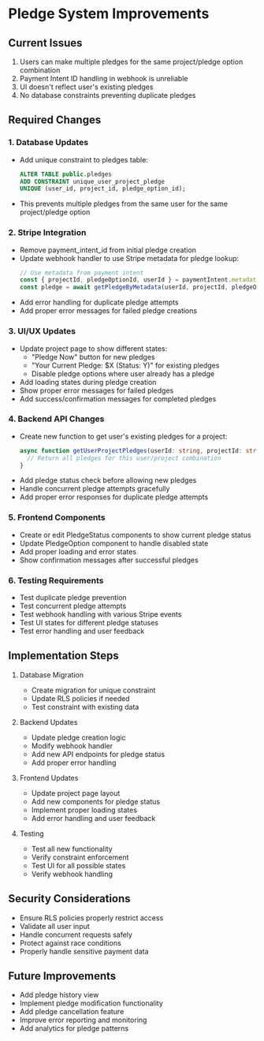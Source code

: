 # Pledge System Improvements

## Current Issues
1. Users can make multiple pledges for the same project/pledge option combination
2. Payment Intent ID handling in webhook is unreliable
3. UI doesn't reflect user's existing pledges
4. No database constraints preventing duplicate pledges

## Required Changes

### 1. Database Updates
- Add unique constraint to pledges table:
  ```sql
  ALTER TABLE public.pledges
  ADD CONSTRAINT unique_user_project_pledge
  UNIQUE (user_id, project_id, pledge_option_id);
  ```
- This prevents multiple pledges from the same user for the same project/pledge option

### 2. Stripe Integration
- Remove payment_intent_id from initial pledge creation
- Update webhook handler to use Stripe metadata for pledge lookup:
  ```typescript
  // Use metadata from payment intent
  const { projectId, pledgeOptionId, userId } = paymentIntent.metadata;
  const pledge = await getPledgeByMetadata(userId, projectId, pledgeOptionId);
  ```
- Add error handling for duplicate pledge attempts
- Add proper error messages for failed pledge creations

### 3. UI/UX Updates
- Update project page to show different states:
  - "Pledge Now" button for new pledges
  - "Your Current Pledge: $X (Status: Y)" for existing pledges
  - Disable pledge options where user already has a pledge
- Add loading states during pledge creation
- Show proper error messages for failed pledges
- Add success/confirmation messages for completed pledges

### 4. Backend API Changes
- Create new function to get user's existing pledges for a project:
  ```typescript
  async function getUserProjectPledges(userId: string, projectId: string) {
    // Return all pledges for this user/project combination
  }
  ```
- Add pledge status check before allowing new pledges
- Handle concurrent pledge attempts gracefully
- Add proper error responses for duplicate pledge attempts

### 5. Frontend Components
- Create or edit PledgeStatus components to show current pledge status
- Update PledgeOption component to handle disabled state
- Add proper loading and error states
- Show confirmation messages after successful pledges

### 6. Testing Requirements
- Test duplicate pledge prevention
- Test concurrent pledge attempts
- Test webhook handling with various Stripe events
- Test UI states for different pledge statuses
- Test error handling and user feedback

## Implementation Steps

1. Database Migration
   - Create migration for unique constraint
   - Update RLS policies if needed
   - Test constraint with existing data

2. Backend Updates
   - Update pledge creation logic
   - Modify webhook handler
   - Add new API endpoints for pledge status
   - Add proper error handling

3. Frontend Updates
   - Update project page layout
   - Add new components for pledge status
   - Implement proper loading states
   - Add error handling and user feedback

4. Testing
   - Test all new functionality
   - Verify constraint enforcement
   - Test UI for all possible states
   - Verify webhook handling

## Security Considerations
- Ensure RLS policies properly restrict access
- Validate all user input
- Handle concurrent requests safely
- Protect against race conditions
- Properly handle sensitive payment data

## Future Improvements
- Add pledge history view
- Implement pledge modification functionality
- Add pledge cancellation feature
- Improve error reporting and monitoring
- Add analytics for pledge patterns